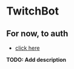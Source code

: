 # TwitchBot

## For now, to auth

- [click here](http://localhost:8090/oauth?scopes[]=channel:read:stream_key&scopes[]=channel:manage:broadcast&scopes[]=user:manage:chat_color)

**TODO: Add description**
